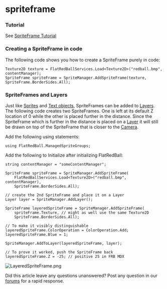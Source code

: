# spriteframe

### Tutorial

See [SpriteFrame Tutorial](../../../../frb/docs/index.php)

### Creating a SpriteFrame in code

The following code shows you how to create a SpriteFrame purely in code:

```
Texture2D texture = FlatRedBallServices.Load<Texture2D>("redball.bmp", contentManager);
SpriteFrame spriteFrame = SpriteManager.AddSpriteFrame(texture, SpriteFrame.BorderSides.All);
```

### SpriteFrames and Layers

Just like [Sprites](../../../../frb/docs/index.php) and [Text objects](../../../../frb/docs/index.php), SpriteFrames can be added to [Layers](../../../../frb/docs/index.php). The following code creates two SpriteFrames. One is left at its default Z location of 0 while the other is placed further in the distance. Since the SpriteFrame which is further in the distance is placed on a [Layer](../../../../frb/docs/index.php) it will still be drawn on top of the SpriteFrame that is closer to the [Camera](../../../../frb/docs/index.php).

Add the following using statements:

```
using FlatRedBall.ManagedSpriteGroups;
```

Add the following to Initialize after initializing FlatRedBall:

```
string contentManager = "someContentManager";
 
SpriteFrame spriteFrame = SpriteManager.AddSpriteFrame(
    FlatRedBallServices.Load<Texture2D>("redball.bmp", contentManager),
    SpriteFrame.BorderSides.All);

// create the 2nd SpriteFrame and place it on a Layer
Layer layer = SpriteManager.AddLayer();

SpriteFrame layeredSpriteFrame = SpriteManager.AddSpriteFrame(
    spriteFrame.Texture, // might as well use the same Texture2D
    SpriteFrame.BorderSides.All);

// To make it visibly distinguishable
layeredSpriteFrame.ColorOperation = ColorOperation.Add;
layeredSpriteFrame.Blue = 1;

SpriteManager.AddToLayer(layeredSpriteFrame, layer);

// To prove it worked, push the SpriteFrame back
layeredSpriteFrame.Z = -25; // positive 25 in FRB MDX
```

![LayeredSpriteFrame.png](../../../../media/migrated\_media-LayeredSpriteFrame.png)

Did this article leave any questions unanswered? Post any question in our [forums](../../../../frb/forum.md) for a rapid response.
